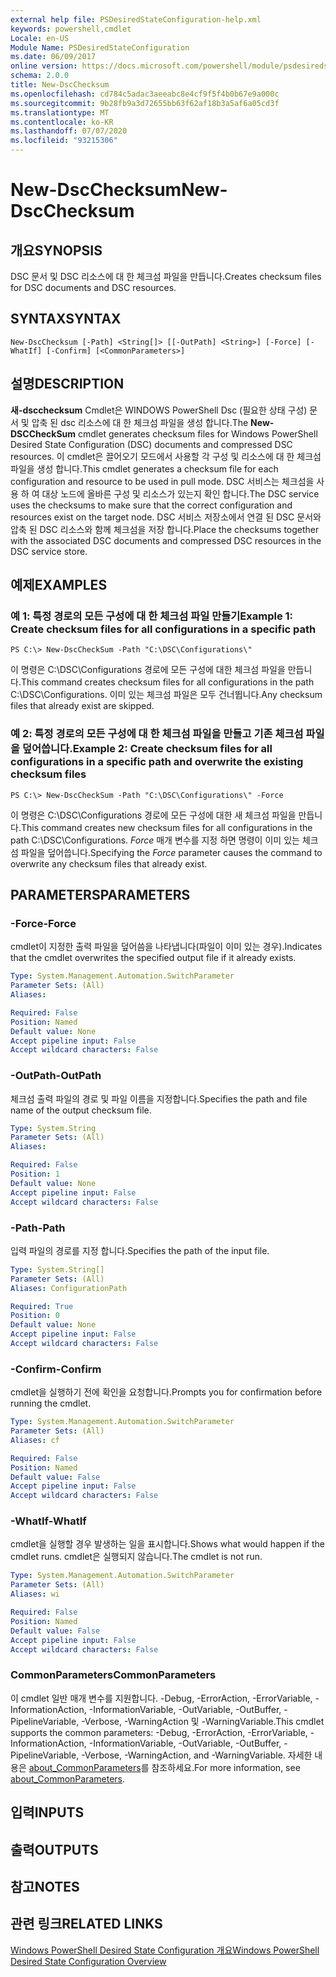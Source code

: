 ```yaml
---
external help file: PSDesiredStateConfiguration-help.xml
keywords: powershell,cmdlet
Locale: en-US
Module Name: PSDesiredStateConfiguration
ms.date: 06/09/2017
online version: https://docs.microsoft.com/powershell/module/psdesiredstateconfiguration/new-dscchecksum?view=powershell-5.1&WT.mc_id=ps-gethelp
schema: 2.0.0
title: New-DscChecksum
ms.openlocfilehash: cd784c5adac3aeeabc8e4cf9f5f4b0b67e9a000c
ms.sourcegitcommit: 9b28fb9a3d72655bb63f62af18b3a5af6a05cd3f
ms.translationtype: MT
ms.contentlocale: ko-KR
ms.lasthandoff: 07/07/2020
ms.locfileid: "93215306"
---
```

# <span data-ttu-id="27537-103">New-DscChecksum</span><span class="sxs-lookup"><span data-stu-id="27537-103">New-DscChecksum</span></span>

## <span data-ttu-id="27537-104">개요</span><span class="sxs-lookup"><span data-stu-id="27537-104">SYNOPSIS</span></span>
<span data-ttu-id="27537-105">DSC 문서 및 DSC 리소스에 대 한 체크섬 파일을 만듭니다.</span><span class="sxs-lookup"><span data-stu-id="27537-105">Creates checksum files for DSC documents and DSC resources.</span></span>

## <span data-ttu-id="27537-106">SYNTAX</span><span class="sxs-lookup"><span data-stu-id="27537-106">SYNTAX</span></span>

```
New-DscChecksum [-Path] <String[]> [[-OutPath] <String>] [-Force] [-WhatIf] [-Confirm] [<CommonParameters>]
```

## <span data-ttu-id="27537-107">설명</span><span class="sxs-lookup"><span data-stu-id="27537-107">DESCRIPTION</span></span>
<span data-ttu-id="27537-108">**새-dscchecksum** Cmdlet은 WINDOWS PowerShell Dsc (필요한 상태 구성) 문서 및 압축 된 dsc 리소스에 대 한 체크섬 파일을 생성 합니다.</span><span class="sxs-lookup"><span data-stu-id="27537-108">The **New-DSCCheckSum** cmdlet generates checksum files for Windows PowerShell Desired State Configuration (DSC) documents and compressed DSC resources.</span></span>
<span data-ttu-id="27537-109">이 cmdlet은 끌어오기 모드에서 사용할 각 구성 및 리소스에 대 한 체크섬 파일을 생성 합니다.</span><span class="sxs-lookup"><span data-stu-id="27537-109">This cmdlet generates a checksum file for each configuration and resource to be used in pull mode.</span></span>
<span data-ttu-id="27537-110">DSC 서비스는 체크섬을 사용 하 여 대상 노드에 올바른 구성 및 리소스가 있는지 확인 합니다.</span><span class="sxs-lookup"><span data-stu-id="27537-110">The DSC service uses the checksums to make sure that the correct configuration and resources exist on the target node.</span></span>
<span data-ttu-id="27537-111">DSC 서비스 저장소에서 연결 된 DSC 문서와 압축 된 DSC 리소스와 함께 체크섬을 저장 합니다.</span><span class="sxs-lookup"><span data-stu-id="27537-111">Place the checksums together with the associated DSC documents and compressed DSC resources in the DSC service store.</span></span>

## <span data-ttu-id="27537-112">예제</span><span class="sxs-lookup"><span data-stu-id="27537-112">EXAMPLES</span></span>

### <span data-ttu-id="27537-113">예 1: 특정 경로의 모든 구성에 대 한 체크섬 파일 만들기</span><span class="sxs-lookup"><span data-stu-id="27537-113">Example 1: Create checksum files for all configurations in a specific path</span></span>

```
PS C:\> New-DscCheckSum -Path "C:\DSC\Configurations\"
```

<span data-ttu-id="27537-114">이 명령은 C:\DSC\Configurations 경로에 모든 구성에 대한 체크섬 파일을 만듭니다.</span><span class="sxs-lookup"><span data-stu-id="27537-114">This command creates checksum files for all configurations in the path C:\DSC\Configurations.</span></span>
<span data-ttu-id="27537-115">이미 있는 체크섬 파일은 모두 건너뜁니다.</span><span class="sxs-lookup"><span data-stu-id="27537-115">Any checksum files that already exist are skipped.</span></span>

### <span data-ttu-id="27537-116">예 2: 특정 경로의 모든 구성에 대 한 체크섬 파일을 만들고 기존 체크섬 파일을 덮어씁니다.</span><span class="sxs-lookup"><span data-stu-id="27537-116">Example 2: Create checksum files for all configurations in a specific path and overwrite the existing checksum files</span></span>

```
PS C:\> New-DscCheckSum -Path "C:\DSC\Configurations\" -Force
```

<span data-ttu-id="27537-117">이 명령은 C:\DSC\Configurations 경로에 모든 구성에 대한 새 체크섬 파일을 만듭니다.</span><span class="sxs-lookup"><span data-stu-id="27537-117">This command creates new checksum files for all configurations in the path C:\DSC\Configurations.</span></span>
<span data-ttu-id="27537-118">*Force* 매개 변수를 지정 하면 명령이 이미 있는 체크섬 파일을 덮어씁니다.</span><span class="sxs-lookup"><span data-stu-id="27537-118">Specifying the *Force* parameter causes the command to overwrite any checksum files that already exist.</span></span>

## <span data-ttu-id="27537-119">PARAMETERS</span><span class="sxs-lookup"><span data-stu-id="27537-119">PARAMETERS</span></span>

### <span data-ttu-id="27537-120">-Force</span><span class="sxs-lookup"><span data-stu-id="27537-120">-Force</span></span>
<span data-ttu-id="27537-121">cmdlet이 지정한 출력 파일을 덮어씀을 나타냅니다(파일이 이미 있는 경우).</span><span class="sxs-lookup"><span data-stu-id="27537-121">Indicates that the cmdlet overwrites the specified output file if it already exists.</span></span>

```yaml
Type: System.Management.Automation.SwitchParameter
Parameter Sets: (All)
Aliases:

Required: False
Position: Named
Default value: None
Accept pipeline input: False
Accept wildcard characters: False
```

### <span data-ttu-id="27537-122">-OutPath</span><span class="sxs-lookup"><span data-stu-id="27537-122">-OutPath</span></span>
<span data-ttu-id="27537-123">체크섬 출력 파일의 경로 및 파일 이름을 지정합니다.</span><span class="sxs-lookup"><span data-stu-id="27537-123">Specifies the path and file name of the output checksum file.</span></span>

```yaml
Type: System.String
Parameter Sets: (All)
Aliases:

Required: False
Position: 1
Default value: None
Accept pipeline input: False
Accept wildcard characters: False
```

### <span data-ttu-id="27537-124">-Path</span><span class="sxs-lookup"><span data-stu-id="27537-124">-Path</span></span>
<span data-ttu-id="27537-125">입력 파일의 경로를 지정 합니다.</span><span class="sxs-lookup"><span data-stu-id="27537-125">Specifies the path of the input file.</span></span>

```yaml
Type: System.String[]
Parameter Sets: (All)
Aliases: ConfigurationPath

Required: True
Position: 0
Default value: None
Accept pipeline input: False
Accept wildcard characters: False
```

### <span data-ttu-id="27537-126">-Confirm</span><span class="sxs-lookup"><span data-stu-id="27537-126">-Confirm</span></span>
<span data-ttu-id="27537-127">cmdlet을 실행하기 전에 확인을 요청합니다.</span><span class="sxs-lookup"><span data-stu-id="27537-127">Prompts you for confirmation before running the cmdlet.</span></span>

```yaml
Type: System.Management.Automation.SwitchParameter
Parameter Sets: (All)
Aliases: cf

Required: False
Position: Named
Default value: False
Accept pipeline input: False
Accept wildcard characters: False
```

### <span data-ttu-id="27537-128">-WhatIf</span><span class="sxs-lookup"><span data-stu-id="27537-128">-WhatIf</span></span>
<span data-ttu-id="27537-129">cmdlet을 실행할 경우 발생하는 일을 표시합니다.</span><span class="sxs-lookup"><span data-stu-id="27537-129">Shows what would happen if the cmdlet runs.</span></span>
<span data-ttu-id="27537-130">cmdlet은 실행되지 않습니다.</span><span class="sxs-lookup"><span data-stu-id="27537-130">The cmdlet is not run.</span></span>

```yaml
Type: System.Management.Automation.SwitchParameter
Parameter Sets: (All)
Aliases: wi

Required: False
Position: Named
Default value: False
Accept pipeline input: False
Accept wildcard characters: False
```

### <span data-ttu-id="27537-131">CommonParameters</span><span class="sxs-lookup"><span data-stu-id="27537-131">CommonParameters</span></span>
<span data-ttu-id="27537-132">이 cmdlet 일반 매개 변수를 지원합니다. -Debug, -ErrorAction, -ErrorVariable, -InformationAction, -InformationVariable, -OutVariable, -OutBuffer, -PipelineVariable, -Verbose, -WarningAction 및 -WarningVariable.</span><span class="sxs-lookup"><span data-stu-id="27537-132">This cmdlet supports the common parameters: -Debug, -ErrorAction, -ErrorVariable, -InformationAction, -InformationVariable, -OutVariable, -OutBuffer, -PipelineVariable, -Verbose, -WarningAction, and -WarningVariable.</span></span> <span data-ttu-id="27537-133">자세한 내용은 [about_CommonParameters](https://go.microsoft.com/fwlink/?LinkID=113216)를 참조하세요.</span><span class="sxs-lookup"><span data-stu-id="27537-133">For more information, see [about_CommonParameters](https://go.microsoft.com/fwlink/?LinkID=113216).</span></span>

## <span data-ttu-id="27537-134">입력</span><span class="sxs-lookup"><span data-stu-id="27537-134">INPUTS</span></span>

## <span data-ttu-id="27537-135">출력</span><span class="sxs-lookup"><span data-stu-id="27537-135">OUTPUTS</span></span>

## <span data-ttu-id="27537-136">참고</span><span class="sxs-lookup"><span data-stu-id="27537-136">NOTES</span></span>

## <span data-ttu-id="27537-137">관련 링크</span><span class="sxs-lookup"><span data-stu-id="27537-137">RELATED LINKS</span></span>

[<span data-ttu-id="27537-138">Windows PowerShell Desired State Configuration 개요</span><span class="sxs-lookup"><span data-stu-id="27537-138">Windows PowerShell Desired State Configuration Overview</span></span>](/powershell/scripting/dsc/overview/dscforengineers)
